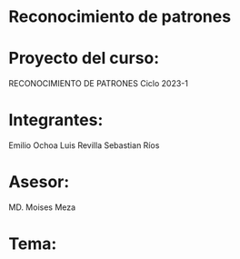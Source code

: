 # Reconocimiento de patrones


# Proyecto del curso: 
RECONOCIMIENTO DE PATRONES
Ciclo 2023-1

#  Integrantes: 
Emilio Ochoa
Luis Revilla
Sebastian Ríos

#  Asesor: 
MD. Moises Meza
# Tema:
